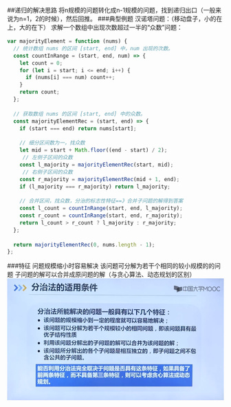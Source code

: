 ##递归的解决思路
将n规模的问题转化成n-1规模的问题，找到递归出口（一般来说为n=1，2的时候），然后回推。
###典型例题
汉诺塔问题：（移动盘子，小的在上，大的在下）
求解一个数组中出现次数超过一半的“众数”问题：
````js
var majorityElement = function (nums) {
  // 统计数组 nums 的区间 [start, end] 中，num 出现的次数。
  const countInRange = (start, end, num) => {
    let count = 0;
    for (let i = start; i <= end; i++) {
      if (nums[i] === num) count++;
    }
    return count;
  };

  // 获取数组 nums 的区间 [start, end] 中的众数。
  const majorityElementRec = (start, end) => {
    if (start === end) return nums[start];

    // 细分区间数为一，找众数
    let mid = start + Math.floor((end - start) / 2);
     // 左侧子区间的众数
    const l_majority = majorityElementRec(start, mid);
     // 右侧子区间的众数
    const r_majority = majorityElementRec(mid + 1, end);
    if (l_majority === r_majority) return l_majority;

    // 合并区间，找众数，分治的标志性特征==》合并子问题的解得到答案
    const l_count = countInRange(start, end, l_majority);
    const r_count = countInRange(start, end, r_majority);
    return l_count > r_count ? l_majority : r_majority;
  };

  return majorityElementRec(0, nums.length - 1);
};
````
###特征
问题规模缩小时容易解决
该问题可分解为若干个相同的较小规模的的问题
子问题的解可以合并成原问题的解（与贪心算法、动态规划的区别）
![分治算法的特征](../mdPic/pic01.png)